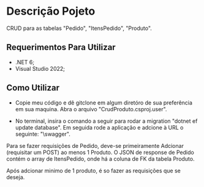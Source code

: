 # Descrição Pojeto
CRUD para as tabelas "Pedido", "ItensPedido", "Produto".

## Requerimentos Para Utilizar
- .NET 6;
- Visual Studio 2022;

## Como Utilizar
- Copie meu código e dê gitclone em algum diretóro de sua preferência em sua maquina.
Abra o arquivo "CrudProduto.csproj.user".

- No terminal, insira o comando a seguir para rodar a migration "dotnet ef update database". 
Em seguida rode a aplicação e adcione à URL o seguinte: "\swagger".

Para se fazer requisições de Pedido, deve-se primeiramente Adcionar (requisitar um POST) ao menos 1 Produto.
O JSON de response de Pedido contém o array de ItensPedido, onde há a coluna de FK da tabela Produto.

Após adcionar minimo de 1 produto, é so fazer as requisições que se deseja.


